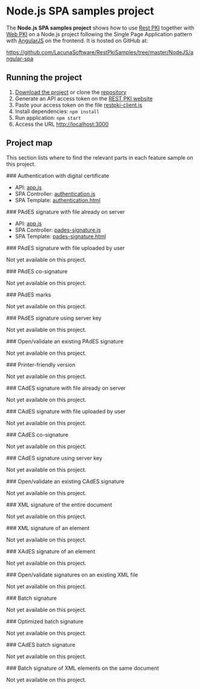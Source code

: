 ﻿# Node.js SPA samples project

The **Node.js SPA samples project** shows how to use [Rest PKI](../index.md) together with [Web PKI](../../web-pki/index.md)
on a Node.js project following the Single Page Application pattern with [AngularJS](https://angularjs.org/) on the frontend.
It is hosted on GitHub at:

https://github.com/LacunaSoftware/RestPkiSamples/tree/master/NodeJS/angular-spa

## Running the project

1. [Download the project](https://github.com/LacunaSoftware/RestPkiSamples/archive/master.zip) or clone the [repository](https://github.com/LacunaSoftware/RestPkiSamples.git)
1. Generate an API access token on the [REST PKI website](https://pki.rest/)
1. Paste your access token on the file [restpki-client.js](https://github.com/LacunaSoftware/RestPkiSamples/blob/master/NodeJS/angular-spa/restpki-client.js)
1. Install dependencies: `npm install`
1. Run application: `npm start`
1. Access the URL [http://localhost:3000](http://localhost:3000)

## Project map

This section lists where to find the relevant parts in each feature sample on this project.

<a name="auth" />
### Authentication with digital certificate

* API: [app.js](https://github.com/LacunaSoftware/RestPkiSamples/blob/master/NodeJS/angular-spa/app.js)
* SPA Controller: [authentication.js](https://github.com/LacunaSoftware/RestPkiSamples/blob/master/NodeJS/angular-spa/webapp/js/controllers/authentication.js)
* SPA Template: [authentication.html](https://github.com/LacunaSoftware/RestPkiSamples/blob/master/CSharp/AspNetCore/CoreWebApp/wwwroot/views/authentication.html)

<a name="pades" />
### PAdES signature with file already on server

* API: [app.js](https://github.com/LacunaSoftware/RestPkiSamples/blob/master/NodeJS/angular-spa/app.js)
* SPA Controller: [pades-signature.js](https://github.com/LacunaSoftware/RestPkiSamples/blob/master/NodeJS/angular-spa/webapp/js/controllers/pades-signature.js)
* SPA Template: [pades-signature.html](https://github.com/LacunaSoftware/RestPkiSamples/blob/master/NodeJS/angular-spa/webapp/views/pades-signature.html)

<a name="pades-upload" />
### PAdES signature with file uploaded by user

Not yet available on this project.

<a name="pades-cosign" />
### PAdES co-signature

Not yet available on this project.

<a name="pdf-marks" />
### PAdES marks

Not yet available on this project.

<a name="pades-server" />
### PAdES signature using server key

Not yet available on this project.

<a name="open-pades" />
### Open/validate an existing PAdES signature

Not yet available on this project.

<a name="print" />
### Printer-friendly version

Not yet available on this project.

<a name="cades" />
### CAdES signature with file already on server

Not yet available on this project.

<a name="cades-upload" />
### CAdES signature with file uploaded by user

Not yet available on this project.

<a name="cades-cosign" />
### CAdES co-signature

Not yet available on this project.

<a name="cades-server" />
### CAdES signature using server key

Not yet available on this project.

<a name="open-cades" />
### Open/validate an existing CAdES signature

Not yet available on this project.

<a name="xml-full" />
### XML signature of the entire document

Not yet available on this project.

<a name="xml-element" />
### XML signature of an element

Not yet available on this project.

<a name="xades-element" />
### XAdES signature of an element

Not yet available on this project.

<a name="open-xml" />
### Open/validate signatures on an existing XML file

Not yet available on this project.

<a name="batch" />
### Batch signature

Not yet available on this project.

<a name="batch-optimized" />
### Optimized batch signature

Not yet available on this project.

<a name="batch-cades" />
### CAdES batch signature

Not yet available on this project.

<a name="batch-xml-element" />
### Batch signature of XML elements on the same document

Not yet available on this project.

